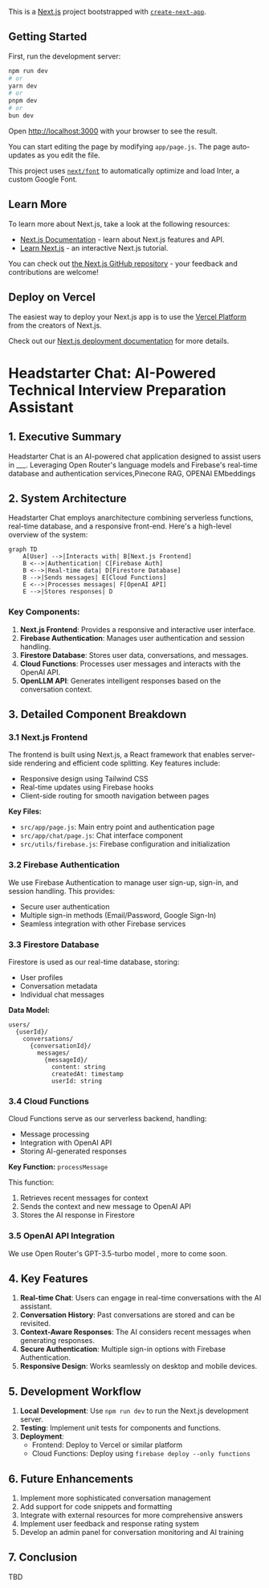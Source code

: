 This is a [Next.js](https://nextjs.org/) project bootstrapped with [`create-next-app`](https://github.com/vercel/next.js/tree/canary/packages/create-next-app).

## Getting Started

First, run the development server:

```bash
npm run dev
# or
yarn dev
# or
pnpm dev
# or
bun dev
```

Open [http://localhost:3000](http://localhost:3000) with your browser to see the result.

You can start editing the page by modifying `app/page.js`. The page auto-updates as you edit the file.

This project uses [`next/font`](https://nextjs.org/docs/basic-features/font-optimization) to automatically optimize and load Inter, a custom Google Font.

## Learn More

To learn more about Next.js, take a look at the following resources:

- [Next.js Documentation](https://nextjs.org/docs) - learn about Next.js features and API.
- [Learn Next.js](https://nextjs.org/learn) - an interactive Next.js tutorial.

You can check out [the Next.js GitHub repository](https://github.com/vercel/next.js/) - your feedback and contributions are welcome!

## Deploy on Vercel

The easiest way to deploy your Next.js app is to use the [Vercel Platform](https://vercel.com/new?utm_medium=default-template&filter=next.js&utm_source=create-next-app&utm_campaign=create-next-app-readme) from the creators of Next.js.

Check out our [Next.js deployment documentation](https://nextjs.org/docs/deployment) for more details.

# Headstarter Chat: AI-Powered Technical Interview Preparation Assistant

## 1. Executive Summary

Headstarter Chat is an  AI-powered chat application designed to assist users in ___. Leveraging Open Router's language models and Firebase's real-time database and authentication services,Pinecone RAG, OPENAI EMbeddings

## 2. System Architecture

Headstarter Chat employs anarchitecture combining serverless functions, real-time database, and a responsive front-end. Here's a high-level overview of the system:

```mermaid
graph TD
    A[User] -->|Interacts with| B[Next.js Frontend]
    B <-->|Authentication| C[Firebase Auth]
    B <-->|Real-time data| D[Firestore Database]
    B -->|Sends messages| E[Cloud Functions]
    E <-->|Processes messages| F[OpenAI API]
    E -->|Stores responses| D
```

### Key Components:
1. **Next.js Frontend**: Provides a responsive and interactive user interface.
2. **Firebase Authentication**: Manages user authentication and session handling.
3. **Firestore Database**: Stores user data, conversations, and messages.
4. **Cloud Functions**: Processes user messages and interacts with the OpenAI API.
5. **OpenLLM API**: Generates intelligent responses based on the conversation context.

## 3. Detailed Component Breakdown

### 3.1 Next.js Frontend

The frontend is built using Next.js, a React framework that enables server-side rendering and efficient code splitting. Key features include:

- Responsive design using Tailwind CSS
- Real-time updates using Firebase hooks
- Client-side routing for smooth navigation between pages

**Key Files:**
- `src/app/page.js`: Main entry point and authentication page
- `src/app/chat/page.js`: Chat interface component
- `src/utils/firebase.js`: Firebase configuration and initialization

### 3.2 Firebase Authentication

We use Firebase Authentication to manage user sign-up, sign-in, and session handling. This provides:

- Secure user authentication
- Multiple sign-in methods (Email/Password, Google Sign-In)
- Seamless integration with other Firebase services

### 3.3 Firestore Database

Firestore is used as our real-time database, storing:

- User profiles
- Conversation metadata
- Individual chat messages

**Data Model:**
```
users/
  {userId}/
    conversations/
      {conversationId}/
        messages/
          {messageId}/
            content: string
            createdAt: timestamp
            userId: string
```

### 3.4 Cloud Functions

Cloud Functions serve as our serverless backend, handling:

- Message processing
- Integration with OpenAI API
- Storing AI-generated responses

**Key Function:** `processMessage`

This function:
1. Retrieves recent messages for context
2. Sends the context and new message to OpenAI API
3. Stores the AI response in Firestore

### 3.5 OpenAI API Integration

We use Open Router's GPT-3.5-turbo model , more to come soon. 

## 4. Key Features

1. **Real-time Chat**: Users can engage in real-time conversations with the AI assistant.
2. **Conversation History**: Past conversations are stored and can be revisited.
3. **Context-Aware Responses**: The AI considers recent messages when generating responses.
4. **Secure Authentication**: Multiple sign-in options with Firebase Authentication.
5. **Responsive Design**: Works seamlessly on desktop and mobile devices.

## 5. Development Workflow

1. **Local Development**: Use `npm run dev` to run the Next.js development server.
2. **Testing**: Implement unit tests for components and functions.
3. **Deployment**: 
   - Frontend: Deploy to Vercel or similar platform
   - Cloud Functions: Deploy using `firebase deploy --only functions`

## 6. Future Enhancements

1. Implement more sophisticated conversation management
2. Add support for code snippets and formatting
3. Integrate with external resources for more comprehensive answers
4. Implement user feedback and response rating system
5. Develop an admin panel for conversation monitoring and AI training

## 7. Conclusion

TBD
